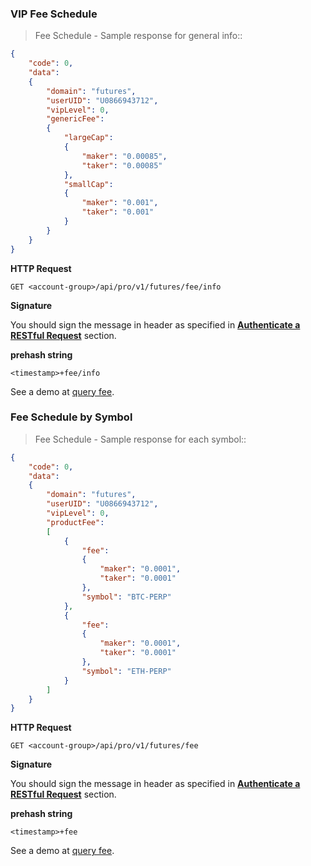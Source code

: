 ### VIP Fee Schedule

> Fee Schedule - Sample response for general info::

```json
{
    "code": 0,
    "data":
    {
        "domain": "futures",
        "userUID": "U0866943712",
        "vipLevel": 0,
        "genericFee":
        {
            "largeCap":
            {
                "maker": "0.00085",
                "taker": "0.00085"
            },
            "smallCap":
            {
                "maker": "0.001",
                "taker": "0.001"
            }
        }
    }
}
```

**HTTP Request** 

`GET <account-group>/api/pro/v1/futures/fee/info`

**Signature**

You should sign the message in header as specified in [**Authenticate a RESTful Request**](#sign-a-request) section.

**prehash string** 

`<timestamp>+fee/info`

See a demo at [query fee](https://github.com/ascendex/ascendex-pro-api-demo/blob/master/python/query_fee.py).


### Fee Schedule by Symbol

> Fee Schedule - Sample response for each symbol::

```json
{
    "code": 0,
    "data":
    {
        "domain": "futures",
        "userUID": "U0866943712",
        "vipLevel": 0,
        "productFee":
        [
            {
                "fee":
                {
                    "maker": "0.0001",
                    "taker": "0.0001"
                },
                "symbol": "BTC-PERP"
            },
            {
                "fee":
                {
                    "maker": "0.0001",
                    "taker": "0.0001"
                },
                "symbol": "ETH-PERP"
            }
        ]
    }
}
```

**HTTP Request** 

`GET <account-group>/api/pro/v1/futures/fee`

**Signature**

You should sign the message in header as specified in [**Authenticate a RESTful Request**](#sign-a-request) section.

**prehash string** 

`<timestamp>+fee`

See a demo at [query fee](https://github.com/ascendex/ascendex-pro-api-demo/blob/master/python/query_fee.py).

